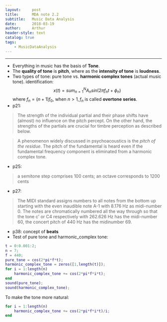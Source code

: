 ```yaml
---
layout:     post
title:      MDA note 2.2
subtitle:   Music Data Analysis
date:       2018-03-19
author:     Arthur
header-style: text
catalog: true
tags:
    - MusicDataAnalysis
---
```


---
 - Everything in music has the basis of **Tone**.
 - The **quality of tone** is **pitch**, where as the **intensity of tone** is **loudness**.
 - Two types of tone: pure tone vs. **harmonic complex tones** (actual music tone). identification:
 $$x(t) = sum_{n=1}^{N} A_n sin(2\pi f_n t+\phi_n)$$
    where $f_n = (n+1)f_0$, when $n>1, f_n$ is called **overtone series**.
 - p21: 
 > The strength of the individual partial and their phase shifts have (almost) no influence on the pitch percept. On the other hand, the strengths of the partials are crucial for timbre perception as described below. 

 > A phenomenon widely discussed in psychoacoustics is the *pitch of the residue*. The pitch of the fundamental is heard even if the fundamental frequency component is eliminated from a harmonic complex tone.
 - p25:
 >  a semitone step comprises 100 cents; an octave corresponds to 1200 cents 

 - p27:
 > The MIDI standard assigns numbers to all notes from the bottom up starting with the even inaudible note A-1 with 8.176 Hz as midi-number 0. The notes are chromatically numbered all the way through so that the tone c' or C4 respectively with 262.626 Hz has the midi-number 60, the concert pitch of 440 Hz has the midinumber 69.
 - p38: concept of **beats**
 - Test of pure tone and harmonic_complex tone:
``` matlab
t = 0:0.001:2;
n = 7;
f = 440;
pure_tone = cos(2*pi*f*t);
harmonic_complex_tone = zeros([1,length(t)]);
for i = 1:length(n)
    harmonic_complex_tone += cos(2*pi*f*i*t);
end
sound(pure_tone);
sound(harmonic_complex_tone);
```
To make the tone more natural:
```matlab
for i = 1:length(n)
    harmonic_complex_tone += cos(2*pi*f*i*t)/i;
end
```